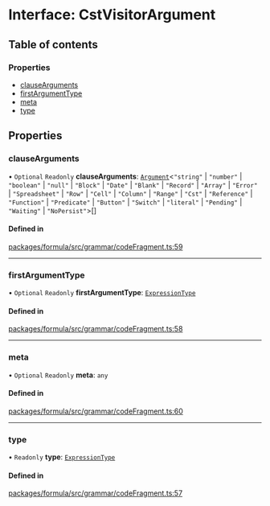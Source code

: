 # Interface: CstVisitorArgument

## Table of contents

### Properties

- [clauseArguments](CstVisitorArgument.md#clausearguments)
- [firstArgumentType](CstVisitorArgument.md#firstargumenttype)
- [meta](CstVisitorArgument.md#meta)
- [type](CstVisitorArgument.md#type)

## Properties

### <a id="clausearguments" name="clausearguments"></a> clauseArguments

• `Optional` `Readonly` **clauseArguments**: [`Argument`](Argument.md)<`"string"` \| `"number"` \| `"boolean"` \| `"null"` \| `"Block"` \| `"Date"` \| `"Blank"` \| `"Record"` \| `"Array"` \| `"Error"` \| `"Spreadsheet"` \| `"Row"` \| `"Cell"` \| `"Column"` \| `"Range"` \| `"Cst"` \| `"Reference"` \| `"Function"` \| `"Predicate"` \| `"Button"` \| `"Switch"` \| `"literal"` \| `"Pending"` \| `"Waiting"` \| `"NoPersist"`\>[]

#### Defined in

[packages/formula/src/grammar/codeFragment.ts:59](https://github.com/mashcard/mashcard/blob/main/packages/formula/src/grammar/codeFragment.ts#L59)

---

### <a id="firstargumenttype" name="firstargumenttype"></a> firstArgumentType

• `Optional` `Readonly` **firstArgumentType**: [`ExpressionType`](../README.md#expressiontype)

#### Defined in

[packages/formula/src/grammar/codeFragment.ts:58](https://github.com/mashcard/mashcard/blob/main/packages/formula/src/grammar/codeFragment.ts#L58)

---

### <a id="meta" name="meta"></a> meta

• `Optional` `Readonly` **meta**: `any`

#### Defined in

[packages/formula/src/grammar/codeFragment.ts:60](https://github.com/mashcard/mashcard/blob/main/packages/formula/src/grammar/codeFragment.ts#L60)

---

### <a id="type" name="type"></a> type

• `Readonly` **type**: [`ExpressionType`](../README.md#expressiontype)

#### Defined in

[packages/formula/src/grammar/codeFragment.ts:57](https://github.com/mashcard/mashcard/blob/main/packages/formula/src/grammar/codeFragment.ts#L57)
